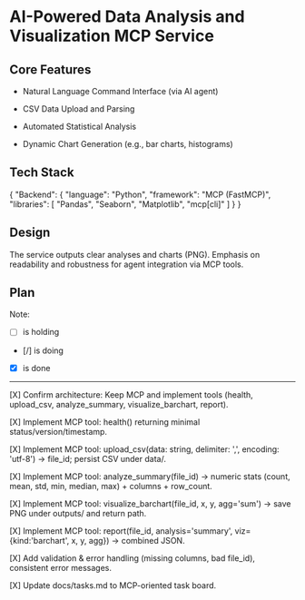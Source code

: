# AI-Powered Data Analysis and Visualization MCP Service

## Core Features

- Natural Language Command Interface (via AI agent)

- CSV Data Upload and Parsing

- Automated Statistical Analysis

- Dynamic Chart Generation (e.g., bar charts, histograms)

## Tech Stack

{
  "Backend": {
    "language": "Python",
    "framework": "MCP (FastMCP)",
    "libraries": [
      "Pandas",
      "Seaborn",
      "Matplotlib",
      "mcp[cli]"
    ]
  }
}

## Design

The service outputs clear analyses and charts (PNG). Emphasis on readability and robustness for agent integration via MCP tools.

## Plan

Note: 

- [ ] is holding
- [/] is doing
- [X] is done

---

[X] Confirm architecture: Keep MCP and implement tools (health, upload_csv, analyze_summary, visualize_barchart, report).

[X] Implement MCP tool: health() returning minimal status/version/timestamp.

[X] Implement MCP tool: upload_csv(data: string, delimiter: ',', encoding: 'utf-8') -> file_id; persist CSV under data/.

[X] Implement MCP tool: analyze_summary(file_id) -> numeric stats (count, mean, std, min, median, max) + columns + row_count.

[X] Implement MCP tool: visualize_barchart(file_id, x, y, agg='sum') -> save PNG under outputs/ and return path.

[X] Implement MCP tool: report(file_id, analysis='summary', viz={kind:'barchart', x, y, agg}) -> combined JSON.

[X] Add validation & error handling (missing columns, bad file_id), consistent error messages.

[X] Update docs/tasks.md to MCP-oriented task board.
